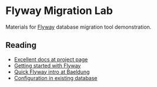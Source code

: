 # Flyway Migration Lab

Materials for [Flyway](https://flywaydb.org/) database migration tool demonstration.

## Reading

- [Excellent docs at project page](https://flywaydb.org/documentation/)
- [Getting started with Flyway](https://flywaydb.org/getstarted/)
- [Quick Flyway intro at Baeldung](http://www.baeldung.com/database-migrations-with-flyway)
- [Configuration in existing database](https://flywaydb.org/documentation/existing)
